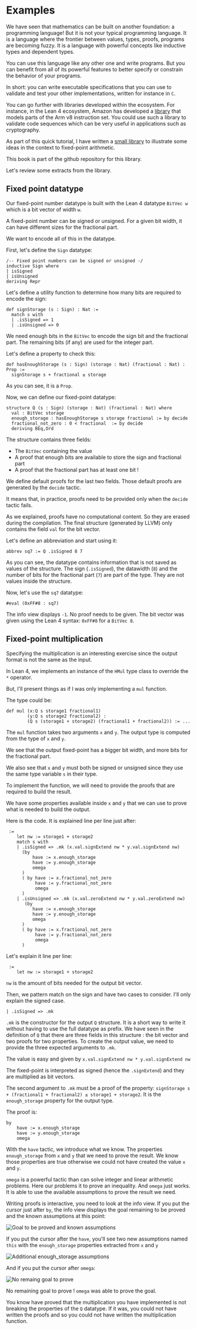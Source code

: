 # Examples

We have seen that mathematics can be built on another foundation: a programming language! But it is not your typical programming language. It is a language where the frontier between values, types, proofs, programs are becoming fuzzy.
It is a language with powerful concepts like inductive types and dependent types.

You can use this language like any other one and write programs. But you can benefit from all of its powerful features to better specify or constrain the behavior of your programs.

In short: you can write executable specifications that you can use to validate and test your other implementations, written for instance in `C`.

You can go further with libraries developed within the ecosystem. For instance, in the Lean 4 ecosystem, Amazon has developed a [library](https://github.com/leanprover/LNSym) that models parts of the Arm v8 instruction set. You could use such a library to validate code sequences which can be very useful in applications such as cryptography.

As part of this quick tutorial, I have written a [small library](https://github.com/christophe0606/FixedPointLean) to illustrate some ideas in the context to fixed-point arithmetic.

This book is part of the github repository for this library.

Let's review some extracts from the library.

## Fixed point datatype

Our fixed-point number datatype is built with the Lean 4 datatype `BitVec w` which is a bit vector of width `w`.

A fixed-point number can be signed or unsigned. For a given bit width, it can have different sizes for the fractional part. 

We want to encode all of this in the datatype.

First, let's define the `Sign` datatype:

```lean hljs
/-- Fixed point numbers can be signed or unsigned -/
inductive Sign where
| isSigned
| isUnsigned
deriving Repr
```

Let's define a utility function to determine how many bits are required to encode the sign:

```lean hljs
def signStorage (s : Sign) : Nat :=
  match s with
  | .isSigned => 1
  | .isUnsigned => 0
```

We need enough bits in the `BitVec` to encode the sign bit and the fractional part. The remaining bits (if any) are used for the integer part.

Let's define a property to check this:

```lean hljs
def hasEnoughStorage (s : Sign) (storage : Nat) (fractional : Nat) : Prop :=
  signStorage s + fractional ≤ storage
```

As you can see, it is a `Prop`.

Now, we can define our fixed-point datatype:

```lean hljs
structure Q (s : Sign) (storage : Nat) (fractional : Nat) where
  val : BitVec storage
  enough_storage : hasEnoughStorage s storage fractional := by decide
  fractional_not_zero : 0 < fractional  := by decide
  deriving BEq,Ord
```

The structure contains three fields:
* The `BitVec` containing the value
* A proof that enough bits are available to store the sign and fractional part
* A proof that the fractional part has at least one bit !

We define default proofs for the last two fields. Those default proofs are generated by the `decide` tactic.

It means that, in practice, proofs need to be provided only when the `decide` tactic fails. 

As we explained, proofs have no computational content. So they are erased during the compilation. The final structure (generated by LLVM) only contains the field `val` for the bit vector.

Let's define an abbreviation and start using it:

```lean hljs
abbrev sq7 := Q .isSigned 8 7
```

As you can see, the datatype contains information that is not saved as values of the structure. The sign (`.isSigned`), the datawidth (`8`) and the number of bits for the fractional part (`7`) are part of the type. They are not values inside the structure.

Now, let's use the `sq7` datatype:

```lean hljs
#eval (0xFF#8 : sq7)
```

The info view displays `-1`. No proof needs to be given. The bit vector was given using the Lean 4 syntax: `0xFF#8` for a `BitVec 8`.

## Fixed-point multiplication

Specifying the multiplication is an interesting exercise since the output format is not the same as the input.

In Lean 4, we implements an instance of the `HMul` type class to override the `*` operator.

But, I'll present things as if I was only implementing a `mul` function.

The type could be:
```lean hljs
def mul (x:Q s storage1 fractional1)
        (y:Q s storage2 fractional2) :
        (Q s (storage1 + storage2) (fractional1 + fractional2)) := ...

```

The `mul` function takes two arguments `x` and `y`. The output type is computed from the type of `x` and `y`.

We see that the output fixed-point has a bigger bit width, and more bits for the fractional part.

We also see that `x` and `y` must both be signed or unsigned since they use the same type variable `s` in their type.

To implement the function, we will need to provide the proofs that are required to build the result.

We have some properties available inside `x` and `y` that we can use to prove what is needed to build the output.

Here is the code. It is explained line per line just after:

```lean hljs
 :=
    let nw := storage1 + storage2
    match s with
    | .isSigned => .mk (x.val.signExtend nw * y.val.signExtend nw)
      (by
          have := x.enough_storage
          have := y.enough_storage
          omega
      )
      ( by have := x.fractional_not_zero
           have := y.fractional_not_zero
           omega
      )
    | .isUnsigned => .mk (x.val.zeroExtend nw * y.val.zeroExtend nw)
       (by
          have := x.enough_storage
          have := y.enough_storage
          omega
      )
      ( by have := x.fractional_not_zero
           have := y.fractional_not_zero
           omega
      )
```

Let's explain it line per line:

```lean hljs
 :=
    let nw := storage1 + storage2
```

`nw` is the amount of bits needed for the output bit vector.

Then, we pattern match on the sign and have two cases to consider. I'll only explain the signed case.

```lean hljs
| .isSigned => .mk
```

`.mk` is the constructor for the output `Q` structure. It is a short way to write it without having to use the full datatype as prefix. We have seen in the definition of `Q` that there are three fields in this structure : the bit vector and two proofs for two properties. To create the output value, we need to provide the three expected arguments to `.mk`.

The value is easy and given by `x.val.signExtend nw * y.val.signExtend nw`

The fixed-point is interpreted as signed (hence the `.signExtend`) and they are multiplied as bit vectors.

The second argument to `.mk` must be a proof of the property: `signStorage s + (fractional1 + fractional2) ≤ storage1 + storage2`. It is the `enough_storage` property for the output type.

The proof is:

```lean hljs
by
    have := x.enough_storage
    have := y.enough_storage
    omega
```

With the `have` tactic, we introduce what we know. The properties `enough_storage` from `x` and `y` that we need to prove the result. We know those properties are true otherwise we could not have created the value `x` and `y`.

`omega` is a powerful tactic than can solve integer and linear arithmetic problems. Here our problems it to prove an inequality. And `omega` just works. It is able to use the available assumptions to prove the result we need.

Writing proofs is interactive, you need to look at the info view. If you put the cursor just after `by`, the info view displays the goal remaining to be proved and the known assumptions at this point:

![Goal to be proved and known assumptions](pic2.png)

If you put the cursor after the `have`, you'll see two new assumptions named `this` with the `enough_storage` properties extracted from `x` and `y`

![Additional enough_storage assumptions](pic3.png)

And if you put the cursor after `omega`:

![No remaing goal to prove](pic4.png)

No remaining goal to prove ! `omega` was able to prove the goal.

You know have proved that the multiplication you have implemented is not breaking the properties of the `Q` datatype. If it was, you could not have written the proofs and so you could not have written the multiplication function.



